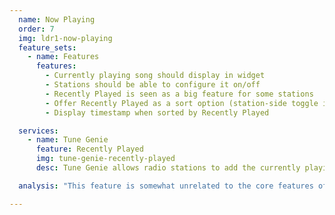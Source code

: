 ```yaml
---
  name: Now Playing
  order: 7
  img: ldr1-now-playing
  feature_sets:
    - name: Features
      features:
        - Currently playing song should display in widget
        - Stations should be able to configure it on/off
        - Recently Played is seen as a big feature for some stations
        - Offer Recently Played as a sort option (station-side toggle in Control Room)
        - Display timestamp when sorted by Recently Played

  services:
    - name: Tune Genie
      feature: Recently Played
      img: tune-genie-recently-played
      desc: Tune Genie allows radio stations to add the currently playing song as well as recently played items on the playlist. 

  analysis: "This feature is somewhat unrelated to the core features of LDR1. It is an unactionable piece of content with no clear purpose. If we are to keep this feature, it seems logical that we should try to integrate it more seamlessly with the other LDR1 features. Tune Genie does a great job of displaying relevant information for now playing and recently played. They provide a visually richer experience by including album art, videos and other meta data. If this feature is crutial "

---
```


